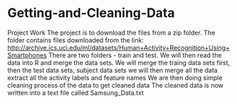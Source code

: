 # Getting-and-Cleaning-Data
Project Work
The project is to download the files from  a zip folder.
The folder contains files downloaded from the link: http://archive.ics.uci.edu/ml/datasets/Human+Activity+Recognition+Using+Smartphones
There are two folders - train and test. 
We will then read the data into R and merge the data sets.
We will merge the traing data sets first, then the test data sets, subject data sets
we will then merge all the data
extract all the activity labels and feature names
We are then doing simple cleaning process of the data to get cleaned data
The cleaned data is now written into a text file called Samsung_Data.txt
